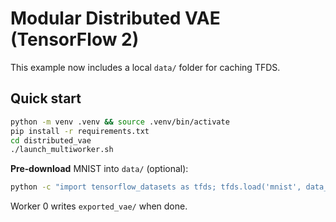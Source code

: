 # Modular Distributed VAE (TensorFlow 2)

This example now includes a local `data/` folder for caching TFDS.

## Quick start

```bash
python -m venv .venv && source .venv/bin/activate
pip install -r requirements.txt
cd distributed_vae
./launch_multiworker.sh
```

**Pre‑download** MNIST into `data/` (optional):
```bash
python -c "import tensorflow_datasets as tfds; tfds.load('mnist', data_dir='distributed_vae/data')"
```

Worker 0 writes `exported_vae/` when done.
